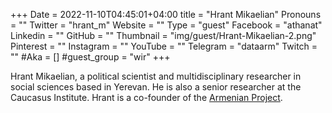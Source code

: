 +++
Date = 2022-11-10T04:45:01+04:00
title = "Hrant Mikaelian"
Pronouns = ""
Twitter = "hrant_m"
Website = ""
Type = "guest"
Facebook = "athanat"
Linkedin = ""
GitHub = ""
Thumbnail = "img/guest/Hrant-Mikaelian-2.png"
Pinterest = ""
Instagram = ""
YouTube = ""
Telegram = "dataarm"
Twitch = ""
#Aka = []
#guest_group = "wir"
+++

Hrant Mikaelian, a political scientist and multidisciplinary researcher in social sciences based in Yerevan. He is also a senior researcher at the Caucasus Institute. Hrant is a co-founder of the [Armenian Project](https://armenianproject.com/en/about/).
